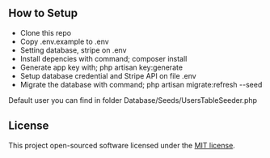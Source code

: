 ## How to Setup
- Clone this repo
- Copy .env.example to .env
- Setting database, stripe on .env
- Install depencies with command; composer install
- Generate app key with; php artisan key:generate
- Setup database credential and Stripe API on file .env
- Migrate the database with command; php artisan migrate:refresh --seed

Default user you can find in folder Database/Seeds/UsersTableSeeder.php

## License

This project open-sourced software licensed under the [MIT license](https://opensource.org/licenses/MIT).